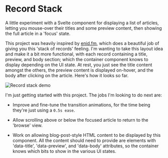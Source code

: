 # Record Stack

A little experiment with a Svelte component for displaying a list of articles, letting you mouse-over their titles and some preview content, then showing the full article in a 'focus' state.

This project was heavily inspired by [enid.fm](https://enid.fm/), which does a beautiful job of giving you this 'stack of records' feeling. I'm wanting to take this layout idea and make it a bit more functional, with each record containing a title, preview, and body section; which the container component knows to display depending on the UI state. At rest, you just see the title content amongst the others, the preview content is displayed on-hover, and the body after clicking on the article. Here's how it looks so far.

![Record stack demo](https://raw.githubusercontent.com/egargan/record-stack/main/readme-demo.gif)

I'm just getting started with this project. The jobs I'm looking to do next are:

* Improve and fine-tune the transition animations, for the time being they're just using a `0.5s ease`.

* Allow scrolling above or below the focused article to return to the 'browse' view.

* Work on allowing blog-post-style HTML content to be displayed by this component. All the content should need to provide are elements with 'data-title', 'data-preview', and 'data-body' attributes, so the container knows which bits to show in the various UI states.
